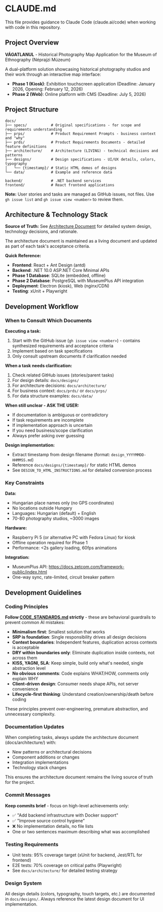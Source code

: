 # CLAUDE.md

This file provides guidance to Claude Code (claude.ai/code) when working with code in this repository.

## Project Overview

**VÁGATLANUL** - Historical Photography Map Application for the Museum of Ethnography (Néprajzi Múzeum)

A dual-platform solution showcasing historical photography studios and their work through an interactive map interface:
- **Phase 1 (Kiosk)**: Exhibition touchscreen application (Deadline: January 2026, Opening: February 12, 2026)
- **Phase 2 (Web)**: Online platform with CMS (Deadline: July 5, 2026)

## Project Structure

```
docs/
├── specs/           # Original specifications - for scope and requirements understanding
├── prps/            # Product Requirement Prompts - business context and "why"
├── prds/            # Product Requirements Documents - detailed feature definitions
├── architecture/    # Architecture (LIVING) - technical decisions and patterns
├── designs/         # Design specifications - UI/UX details, colors, typography
│   └── {timestamp}/ # Static HTML demos of designs
└── data/            # Example and reference data

backend/             # .NET backend services
frontend/            # React frontend applications
```

**Note:** User stories and tasks are managed as GitHub issues, not files. Use `gh issue list` and `gh issue view <number>` to review them.

## Architecture & Technology Stack

**Source of Truth:** See [Architecture Document](docs/architecture/) for detailed system design, technology decisions, and rationale.

The architecture document is maintained as a living document and updated as part of each task's acceptance criteria.

**Quick Reference:**
- **Frontend**: React + Ant Design (antd)
- **Backend**: .NET 10.0 ASP.NET Core Minimal APIs
- **Phase 1 Database**: SQLite (embedded, offline)
- **Phase 2 Database**: PostgreSQL with MuseumPlus API integration
- **Deployment**: Electron (kiosk), Web (nginx/CDN)
- **Testing**: xUnit + Playwright

## Development Workflow

### When to Consult Which Documents

**Executing a task:**
1. Start with the GitHub issue (`gh issue view <number>`) - contains synthesized requirements and acceptance criteria
2. Implement based on task specifications
3. Only consult upstream documents if clarification needed

**When a task needs clarification:**
1. Check related GitHub issues (stories/parent tasks)
2. For design details: `docs/designs/`
3. For architecture decisions: `docs/architecture/`
4. For business context: `docs/prds/` or `docs/prps/`
5. For data structure examples: `docs/data/`

**When still unclear - ASK THE USER:**
- If documentation is ambiguous or contradictory
- If task requirements are incomplete
- If implementation approach is uncertain
- If you need business/scope clarification
- Always prefer asking over guessing

**Design implementation:**
- Extract timestamp from design filename (format: `design_YYYYMMDD-HHMMSS.md`)
- Reference `docs/designs/{timestamp}/` for static HTML demos
- See `DESIGN_TO_HTML_INSTRUCTIONS.md` for detailed conversion process

### Key Constraints

**Data:**
- Hungarian place names only (no GPS coordinates)
- No locations outside Hungary
- Languages: Hungarian (default) + English
- 70-80 photography studios, ~3000 images

**Hardware:**
- Raspberry Pi 5 (or alternative PC with Fedora Linux) for kiosk
- Offline operation required for Phase 1
- Performance: <2s gallery loading, 60fps animations

**Integration:**
- MuseumPlus API: https://docs.zetcom.com/framework-public/index.html
- One-way sync, rate-limited, circuit breaker pattern

## Development Guidelines

### Coding Principles

**Follow [CODE_STANDARDS.md](CODE_STANDARDS.md) strictly** - these are behavioral guardrails to prevent common AI mistakes:
- **Minimalism first**: Smallest solution that works
- **SRP is foundation**: Single responsibility drives all design decisions
- **Context boundaries**: Independent features, duplication across contexts is acceptable
- **DRY within boundaries only**: Eliminate duplication inside contexts, not across them
- **KISS, YAGNI, SLA**: Keep simple, build only what's needed, single abstraction level
- **No obvious comments**: Code explains WHAT/HOW, comments only explain WHY
- **Client-driven design**: Consumer needs shape APIs, not server convenience
- **Lifecycle-first thinking**: Understand creation/ownership/death before coding

These principles prevent over-engineering, premature abstraction, and unnecessary complexity.

### Documentation Updates

When completing tasks, always update the architecture document (docs/architecture/) with:
- New patterns or architectural decisions
- Component additions or changes
- Integration implementations
- Technology stack changes

This ensures the architecture document remains the living source of truth for the project.

### Commit Messages

**Keep commits brief** - focus on high-level achievements only:
- ✅ "Add backend infrastructure with Docker support"
- ✅ "Improve source control hygiene"
- ❌ No implementation details, no file lists
- One or two sentences maximum describing what was accomplished

### Testing Requirements

- Unit tests: 95% coverage target (xUnit for backend, Jest/RTL for frontend)
- E2E tests: 70% coverage on critical paths (Playwright)
- See `docs/architecture/` for detailed testing strategy

### Design System

All design details (colors, typography, touch targets, etc.) are documented in `docs/designs/`. Always reference the latest design document for UI implementation.
